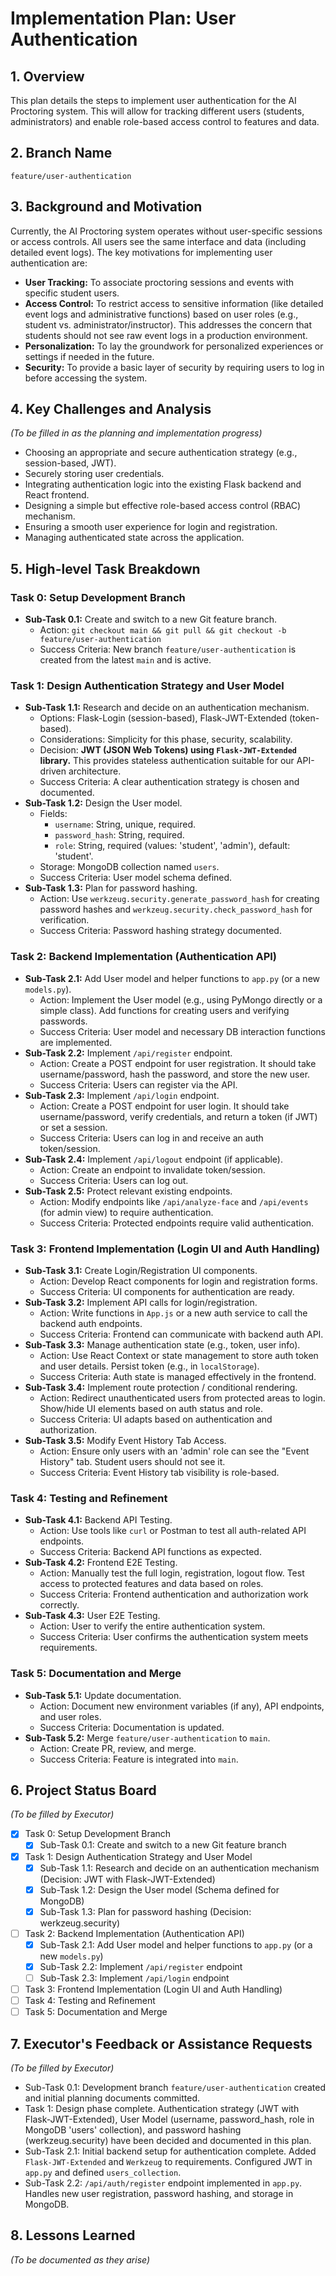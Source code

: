 # Implementation Plan: User Authentication

## 1. Overview
This plan details the steps to implement user authentication for the AI Proctoring system. This will allow for tracking different users (students, administrators) and enable role-based access control to features and data.

## 2. Branch Name
`feature/user-authentication`

## 3. Background and Motivation
Currently, the AI Proctoring system operates without user-specific sessions or access controls. All users see the same interface and data (including detailed event logs). 
The key motivations for implementing user authentication are:
-   **User Tracking:** To associate proctoring sessions and events with specific student users.
-   **Access Control:** To restrict access to sensitive information (like detailed event logs and administrative functions) based on user roles (e.g., student vs. administrator/instructor). This addresses the concern that students should not see raw event logs in a production environment.
-   **Personalization:** To lay the groundwork for personalized experiences or settings if needed in the future.
-   **Security:** To provide a basic layer of security by requiring users to log in before accessing the system.

## 4. Key Challenges and Analysis
*(To be filled in as the planning and implementation progress)*

-   Choosing an appropriate and secure authentication strategy (e.g., session-based, JWT).
-   Securely storing user credentials.
-   Integrating authentication logic into the existing Flask backend and React frontend.
-   Designing a simple but effective role-based access control (RBAC) mechanism.
-   Ensuring a smooth user experience for login and registration.
-   Managing authenticated state across the application.

## 5. High-level Task Breakdown

### Task 0: Setup Development Branch
*   **Sub-Task 0.1:** Create and switch to a new Git feature branch.
    *   Action: `git checkout main && git pull && git checkout -b feature/user-authentication`
    *   Success Criteria: New branch `feature/user-authentication` is created from the latest `main` and is active.

### Task 1: Design Authentication Strategy and User Model
*   **Sub-Task 1.1:** Research and decide on an authentication mechanism.
    *   Options: Flask-Login (session-based), Flask-JWT-Extended (token-based).
    *   Considerations: Simplicity for this phase, security, scalability.
    *   Decision: **JWT (JSON Web Tokens) using `Flask-JWT-Extended` library.** This provides stateless authentication suitable for our API-driven architecture.
    *   Success Criteria: A clear authentication strategy is chosen and documented.
*   **Sub-Task 1.2:** Design the User model.
    *   Fields: 
        *   `username`: String, unique, required.
        *   `password_hash`: String, required.
        *   `role`: String, required (values: 'student', 'admin'), default: 'student'.
    *   Storage: MongoDB collection named `users`.
    *   Success Criteria: User model schema defined.
*   **Sub-Task 1.3:** Plan for password hashing.
    *   Action: Use `werkzeug.security.generate_password_hash` for creating password hashes and `werkzeug.security.check_password_hash` for verification.
    *   Success Criteria: Password hashing strategy documented.

### Task 2: Backend Implementation (Authentication API)
*   **Sub-Task 2.1:** Add User model and helper functions to `app.py` (or a new `models.py`).
    *   Action: Implement the User model (e.g., using PyMongo directly or a simple class). Add functions for creating users and verifying passwords.
    *   Success Criteria: User model and necessary DB interaction functions are implemented.
*   **Sub-Task 2.2:** Implement `/api/register` endpoint.
    *   Action: Create a POST endpoint for user registration. It should take username/password, hash the password, and store the new user.
    *   Success Criteria: Users can register via the API.
*   **Sub-Task 2.3:** Implement `/api/login` endpoint.
    *   Action: Create a POST endpoint for user login. It should take username/password, verify credentials, and return a token (if JWT) or set a session.
    *   Success Criteria: Users can log in and receive an auth token/session.
*   **Sub-Task 2.4:** Implement `/api/logout` endpoint (if applicable).
    *   Action: Create an endpoint to invalidate token/session.
    *   Success Criteria: Users can log out.
*   **Sub-Task 2.5:** Protect relevant existing endpoints.
    *   Action: Modify endpoints like `/api/analyze-face` and `/api/events` (for admin view) to require authentication.
    *   Success Criteria: Protected endpoints require valid authentication.

### Task 3: Frontend Implementation (Login UI and Auth Handling)
*   **Sub-Task 3.1:** Create Login/Registration UI components.
    *   Action: Develop React components for login and registration forms.
    *   Success Criteria: UI components for authentication are ready.
*   **Sub-Task 3.2:** Implement API calls for login/registration.
    *   Action: Write functions in `App.js` or a new auth service to call the backend auth endpoints.
    *   Success Criteria: Frontend can communicate with backend auth API.
*   **Sub-Task 3.3:** Manage authentication state (e.g., token, user info).
    *   Action: Use React Context or state management to store auth token and user details. Persist token (e.g., in `localStorage`).
    *   Success Criteria: Auth state is managed effectively in the frontend.
*   **Sub-Task 3.4:** Implement route protection / conditional rendering.
    *   Action: Redirect unauthenticated users from protected areas to login. Show/hide UI elements based on auth status and role.
    *   Success Criteria: UI adapts based on authentication and authorization.
*   **Sub-Task 3.5:** Modify Event History Tab Access.
    *   Action: Ensure only users with an 'admin' role can see the "Event History" tab. Student users should not see it.
    *   Success Criteria: Event History tab visibility is role-based.

### Task 4: Testing and Refinement
*   **Sub-Task 4.1:** Backend API Testing.
    *   Action: Use tools like `curl` or Postman to test all auth-related API endpoints.
    *   Success Criteria: Backend API functions as expected.
*   **Sub-Task 4.2:** Frontend E2E Testing.
    *   Action: Manually test the full login, registration, logout flow. Test access to protected features and data based on roles.
    *   Success Criteria: Frontend authentication and authorization work correctly.
*   **Sub-Task 4.3:** User E2E Testing.
    *   Action: User to verify the entire authentication system.
    *   Success Criteria: User confirms the authentication system meets requirements.

### Task 5: Documentation and Merge
*   **Sub-Task 5.1:** Update documentation.
    *   Action: Document new environment variables (if any), API endpoints, and user roles.
    *   Success Criteria: Documentation is updated.
*   **Sub-Task 5.2:** Merge `feature/user-authentication` to `main`.
    *   Action: Create PR, review, and merge.
    *   Success Criteria: Feature is integrated into `main`.

## 6. Project Status Board
*(To be filled by Executor)*

-   [x] Task 0: Setup Development Branch
    -   [x] Sub-Task 0.1: Create and switch to a new Git feature branch
-   [x] Task 1: Design Authentication Strategy and User Model
    -   [x] Sub-Task 1.1: Research and decide on an authentication mechanism (Decision: JWT with Flask-JWT-Extended)
    -   [x] Sub-Task 1.2: Design the User model (Schema defined for MongoDB)
    -   [x] Sub-Task 1.3: Plan for password hashing (Decision: werkzeug.security)
-   [ ] Task 2: Backend Implementation (Authentication API)
    -   [x] Sub-Task 2.1: Add User model and helper functions to `app.py` (or a new `models.py`)
    -   [x] Sub-Task 2.2: Implement `/api/register` endpoint
    -   [ ] Sub-Task 2.3: Implement `/api/login` endpoint
-   [ ] Task 3: Frontend Implementation (Login UI and Auth Handling)
-   [ ] Task 4: Testing and Refinement
-   [ ] Task 5: Documentation and Merge

## 7. Executor's Feedback or Assistance Requests
*(To be filled by Executor)*
+ Sub-Task 0.1: Development branch `feature/user-authentication` created and initial planning documents committed.
+ Task 1: Design phase complete. Authentication strategy (JWT with Flask-JWT-Extended), User Model (username, password_hash, role in MongoDB 'users' collection), and password hashing (werkzeug.security) have been decided and documented in this plan.
+ Sub-Task 2.1: Initial backend setup for authentication complete. Added `Flask-JWT-Extended` and `Werkzeug` to requirements. Configured JWT in `app.py` and defined `users_collection`.
+ Sub-Task 2.2: `/api/auth/register` endpoint implemented in `app.py`. Handles new user registration, password hashing, and storage in MongoDB.

## 8. Lessons Learned
*(To be documented as they arise)* 